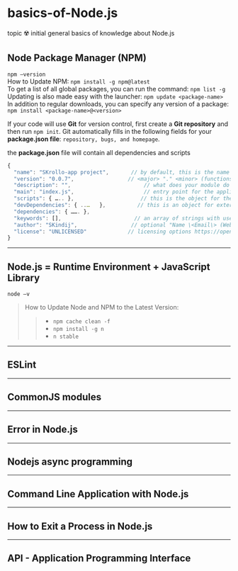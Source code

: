 # basics-of-Node.js
topic :radioactive: initial general basics of knowledge about Node.js


## Node Package Manager (NPM)
``npm –version`` <br>
How to Update NPM: ``npm install -g npm@latest`` <br>
To get a list of all global packages, you can run the command: ``npm list -g`` <br>
Updating is also made easy with the launcher: ``npm update <package-name>`` <br>
In addition to regular downloads, you can specify any version of a package: ``npm install <package-name>@<version>`` <br>

If your code will use **Git** for version control, first create a **Git repository** and then run ``npm init``. Git automatically fills in the following fields for your **package.json file**: ``repository, bugs, and homepage``.

the **package.json** file will contain all dependencies and scripts <br>
```javascript
{
  "name": "SKrollo-app project",       // by default, this is the name of the folder you're in
  "version": "0.0.7",                 // <major> "." <minor> (functions) "." <patch> (bugs)     https://semver.org/
  "description": "",                       // what does your module do
  "main": "index.js",                      // entry point for the application being loaded
  "scripts": { ….. },                     // this is the object for the necessary scripts
  "devDependencies": { ..…   },          // this is an object for external packages
  "dependencies": { ……. },
  "keywords": [],                       // an array of strings with useful terms to search the repository
  "author": "SKindij",                 // optional "Name \<Email\> (Website)"
  "license": "UNLICENSED"             // licensing options https://opensource.org/licenses
}


```

___

## Node.js = Runtime Environment + JavaScript Library 
``node –v`` <br>
> How to Update Node and NPM to the Latest Version: <br>
> > - ``npm cache clean -f``
> > - ``npm install -g n``
> > - ``n stable``




___

## ESLint




___

## CommonJS modules





___

## Error in Node.js







___

## Nodejs async programming






___

## Command Line Application with Node.js






___

## How to Exit a Process in Node.js



___

## API - Application Programming Interface 



